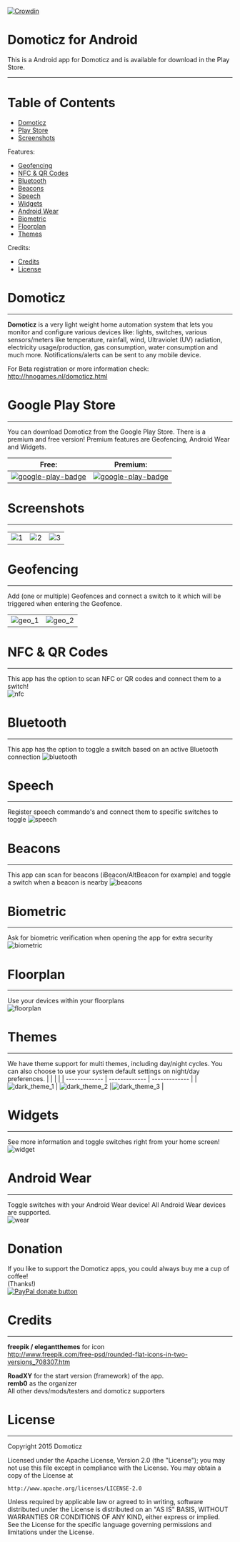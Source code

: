 [![Crowdin](https://d322cqt584bo4o.cloudfront.net/domoticz-for-android/localized.svg)](https://crowdin.com/project/domoticz-for-android)



# Domoticz for Android
This is a Android app for Domoticz and is available for download in the Play Store.


-----

# Table of Contents
- [Domoticz](#domoticz)
- [Play Store](#google-play-store)
- [Screenshots](#screenshots)

Features:
- [Geofencing](#geofencing)
- [NFC & QR Codes](#nfc--qr-codes)
- [Bluetooth](#bluetooth)
- [Beacons](#beacons)
- [Speech](#speech)
- [Widgets](#widgets)
- [Android Wear](#android-wear)
- [Biometric](#biometric)
- [Floorplan](#floorplan)
- [Themes](#themes)

Credits:
- [Credits](#credits)
- [License](#license)



# Domoticz
-----
**Domoticz** is a very light weight home automation system that lets you monitor and configure various devices like: lights, switches, various sensors/meters like temperature, rainfall, wind, Ultraviolet (UV) radiation, electricity usage/production, gas consumption, water consumption and much more. Notifications/alerts can be sent to any mobile device.

For Beta registration or more information check:  
http://hnogames.nl/domoticz.html


# Google Play Store
-----
You can download Domoticz from the Google Play Store. There is a premium and free version! Premium features are Geofencing, Android Wear and Widgets.  


| **Free:**  | **Premium:**   |
| ------------- | ------------- |
| [![google-play-badge](https://cloud.githubusercontent.com/assets/14561640/22199304/96017fa6-e15a-11e6-99bd-6fd3412eac8e.png)](https://play.google.com/store/apps/details?id=nl.hnogames.domoticz)  | [![google-play-badge](https://cloud.githubusercontent.com/assets/14561640/22199304/96017fa6-e15a-11e6-99bd-6fd3412eac8e.png)](https://play.google.com/store/apps/details?id=nl.hnogames.domoticz.premium)  |



# Screenshots
-----
|  |  |  |
| ------------- | ------------- | ------------- |
|  ![1](https://user-images.githubusercontent.com/14561640/80979846-27747100-8e28-11ea-89fa-bcdd0ac0d0d5.jpg) | ![2](https://user-images.githubusercontent.com/14561640/80979925-4115b880-8e28-11ea-8dc0-8c1e2315a7f0.jpg)  | ![3](https://user-images.githubusercontent.com/14561640/80979946-496df380-8e28-11ea-8495-b7eaa02cb988.jpg) |  



# Geofencing
-----
Add (one or multiple) Geofences and connect a switch to it which will be triggered when entering the Geofence. 

|  |  |
| ------------- | ------------- | 
|  ![geo_1](https://user-images.githubusercontent.com/14561640/51105938-b223fd80-17ea-11e9-8026-fa7148ab35ef.png)  |  ![geo_2](https://user-images.githubusercontent.com/14561640/51105944-b6501b00-17ea-11e9-826b-29b7295c6758.png)  |



# NFC & QR Codes
-----
This app has the option to scan NFC or QR codes and connect them to a switch!  
![nfc](https://user-images.githubusercontent.com/14561640/51105729-16928d00-17ea-11e9-9e85-97386717abdd.png)


# Bluetooth
-----
This app has the option to toggle a switch based on an active Bluetooth connection 
![bluetooth](https://user-images.githubusercontent.com/14561640/80981260-03199400-8e2a-11ea-98cf-46cfe928377a.jpg)


# Speech
-----
Register speech commando's and connect them to specific switches to toggle
![speech](https://user-images.githubusercontent.com/14561640/80981239-fbf28600-8e29-11ea-90fc-02a6d8379afa.jpg)


# Beacons
-----
This app can scan for beacons (iBeacon/AltBeacon for example) and toggle a switch when a beacon is nearby
![beacons](https://user-images.githubusercontent.com/14561640/80981220-f5640e80-8e29-11ea-88f5-f1e450189cf6.jpg)


# Biometric
-----
Ask for biometric verification when opening the app for extra security  
![biometric](https://user-images.githubusercontent.com/14561640/51254525-944cc900-19a1-11e9-8242-1ed991c100e1.png)



# Floorplan
-----
Use your devices within your floorplans  
![floorplan](https://user-images.githubusercontent.com/14561640/51106016-e3043280-17ea-11e9-806a-0443e7b3ab95.png)



# Themes
-----
We have theme support for multi themes, including day/night cycles. You can also choose to use your system default settings on night/day preferences.
|  |  |  |
| ------------- | ------------- |  ------------- | 
|  ![dark_theme_1](https://user-images.githubusercontent.com/14561640/80980237-aec1e480-8e28-11ea-80ad-26d7a1f16dca.jpg)  |   ![dark_theme_2](https://user-images.githubusercontent.com/14561640/80980242-b08ba800-8e28-11ea-86ed-05b8dbe4834c.jpg)  |![dark_theme_3](https://user-images.githubusercontent.com/14561640/80980247-b1bcd500-8e28-11ea-9822-38424adf246a.jpg)  |



# Widgets
-----
See more information and toggle switches right from your home screen!  
![widget](https://user-images.githubusercontent.com/14561640/51105992-d7b10700-17ea-11e9-9c6f-c361ca3aec7f.png)



# Android Wear
-----
Toggle switches with your Android Wear device!
All Android Wear devices are supported.  
![wear](https://cloud.githubusercontent.com/assets/14561640/11994714/ae6705ba-aa43-11e5-8e0c-5586607cdc6d.png)


# Donation

If you like to support the Domoticz apps, you could always buy me a cup of coffee!   
(Thanks!)  
[![PayPal donate button](https://img.shields.io/badge/paypal-donate-yellow.svg)](https://www.paypal.me/markheinis)



# Credits
-----
**freepik / elegantthemes** for icon  
http://www.freepik.com/free-psd/rounded-flat-icons-in-two-versions_708307.htm

**RoadXY** for the start version (framework) of the app.  
**remb0** as the organizer   
All other devs/mods/testers and domoticz supporters



# License
-----
Copyright 2015 Domoticz

Licensed under the Apache License, Version 2.0 (the "License");
you may not use this file except in compliance with the License.
You may obtain a copy of the License at

    http://www.apache.org/licenses/LICENSE-2.0

Unless required by applicable law or agreed to in writing, software
distributed under the License is distributed on an "AS IS" BASIS,
WITHOUT WARRANTIES OR CONDITIONS OF ANY KIND, either express or implied.
See the License for the specific language governing permissions and
limitations under the License.
